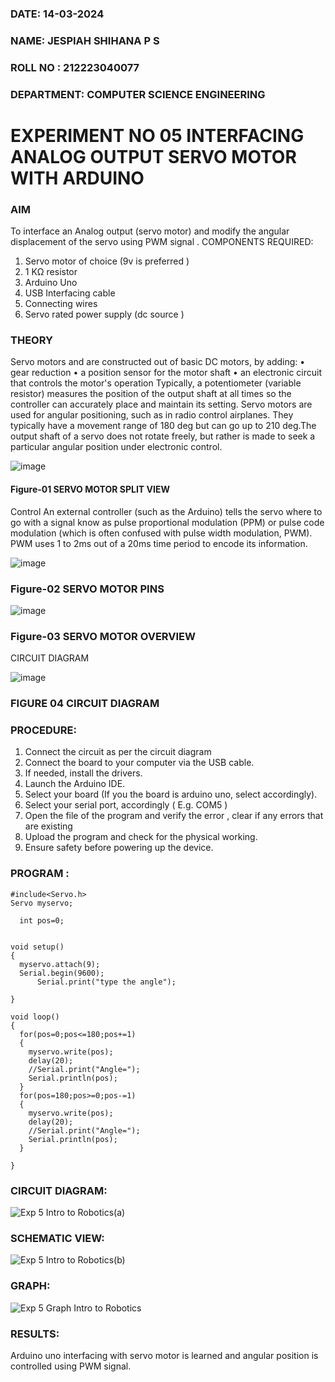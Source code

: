 ###  DATE: 14-03-2024

###  NAME: JESPIAH SHIHANA P S
###  ROLL NO : 212223040077
###  DEPARTMENT: COMPUTER SCIENCE ENGINEERING


# EXPERIMENT NO 05 INTERFACING ANALOG OUTPUT SERVO MOTOR WITH ARDUINO

### AIM
To interface an Analog output (servo motor) and modify the angular displacement of the servo using PWM signal .
COMPONENTS REQUIRED:
1.	Servo motor of choice (9v is preferred )
2.	1 KΩ resistor 
3.	Arduino Uno 
4.	USB Interfacing cable 
5.	Connecting wires 
6.	Servo rated power supply (dc source )


### THEORY
Servo motors and are constructed out of basic DC motors, by adding:
•	 gear reduction
•	 a position sensor for the motor shaft
•	 an electronic circuit that controls the motor's operation
Typically, a potentiometer (variable resistor) measures the position of the output shaft at all times so the controller can accurately place and maintain its setting.
Servo motors are used for angular positioning, such as in radio control airplanes.  They typically have a movement range of 180 deg but can go up to 210 deg.The output shaft of a servo does not rotate freely, but rather is made to seek a particular angular position under electronic control. 


![image](https://user-images.githubusercontent.com/36288975/163544439-1f477927-fcd4-42f0-9ce4-c863fdbf1210.png)



#### Figure-01 SERVO MOTOR SPLIT VIEW 
Control 
An external controller (such as the Arduino) tells the servo where to go with a signal know as pulse proportional modulation (PPM) or pulse code modulation (which is often confused with pulse width modulation, PWM). PWM uses 1 to 2ms out of a 20ms time period to encode its information.
 
 
 ![image](https://user-images.githubusercontent.com/36288975/163544482-3027136f-7135-4f3d-a23f-8dc2fe04194d.png)

### Figure-02 SERVO MOTOR PINS

 ![image](https://user-images.githubusercontent.com/36288975/163544513-ca497421-e6ba-4f91-871f-5cfba77f22a8.png)


### Figure-03 SERVO MOTOR OVERVIEW 

 


 





CIRCUIT DIAGRAM
 
 
 ![image](https://user-images.githubusercontent.com/36288975/163544618-6eb8a7b5-7f1a-428a-8d9f-fd899b145efb.png)

### FIGURE 04 CIRCUIT DIAGRAM

### PROCEDURE:
1.	Connect the circuit as per the circuit diagram 
2.	Connect the board to your computer via the USB cable.
3.	If needed, install the drivers.
4.	Launch the Arduino IDE.
5.	Select your board (If you the board is arduino uno, select accordingly).
6.	Select your serial port, accordingly ( E.g. COM5 )
7.	Open the file of the program  and verify the error , clear if any errors that are existing 
8.	Upload the program and check for the physical working. 
9.	Ensure safety before powering up the device.


### PROGRAM :
```
#include<Servo.h>
Servo myservo;

  int pos=0;


void setup()
{
  myservo.attach(9);
  Serial.begin(9600);
      Serial.print("type the angle");

}

void loop()
{
  for(pos=0;pos<=180;pos+=1)
  {
    myservo.write(pos);
    delay(20);
    //Serial.print("Angle=");
    Serial.println(pos);
  }
  for(pos=180;pos>=0;pos-=1)
  {
    myservo.write(pos);
    delay(20);
    //Serial.print("Angle=");
    Serial.println(pos);
  }
  
}
```
 
### CIRCUIT DIAGRAM:
![Exp 5 Intro to Robotics(a)](https://github.com/Jespiahshihana/EXPERIMENT-NO--05-INTERFACING-ANALOG-OUTPUT-SERVO-MOTOR-WITH-ARDUINO-/assets/144718286/fe846805-5d83-484a-b869-b70342381449)

### SCHEMATIC VIEW:
![Exp 5 Intro to Robotics(b)](https://github.com/Jespiahshihana/EXPERIMENT-NO--05-INTERFACING-ANALOG-OUTPUT-SERVO-MOTOR-WITH-ARDUINO-/assets/144718286/029dfb74-bcc2-4a14-add4-b06f07a494da)



### GRAPH:
![Exp 5 Graph Intro to Robotics](https://github.com/Jespiahshihana/EXPERIMENT-NO--05-INTERFACING-ANALOG-OUTPUT-SERVO-MOTOR-WITH-ARDUINO-/assets/144718286/fdd12c82-d2f6-44a1-8eb2-70732a570198)





### RESULTS: 
Arduino uno interfacing with servo motor is learned and angular position is controlled using PWM signal.
